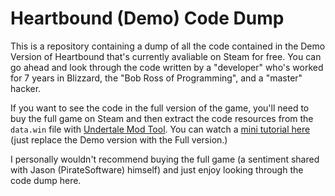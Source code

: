 # Heartbound (Demo) Code Dump

This is a repository containing a dump of all the code contained in the Demo Version of Heartbound that's currently avaliable on Steam for free. You can go ahead and look through the code written by a "developer" who's worked for 7 years in Blizzard, the "Bob Ross of Programming", and a "master" hacker.

If you want to see the code in the full version of the game, you'll need to buy the full game on Steam and then extract the code resources from the `data.win` file with [Undertale Mod Tool](https://github.com/UnderminersTeam/UndertaleModTool/releases/tag/0.8.2.0). You can watch a [mini tutorial here](https://youtu.be/iYgsjl36wmQ) (just replace the Demo version with the Full version.)

I personally wouldn't recommend buying the full game (a sentiment shared with Jason (PirateSoftware) himself) and just enjoy looking through the code dump here.
